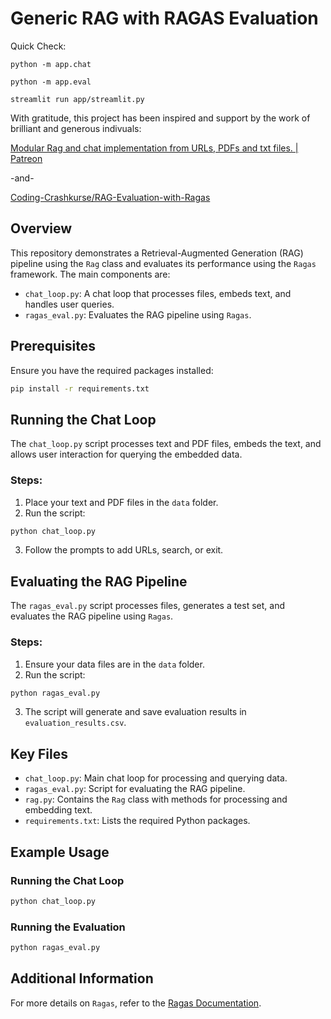 # Generic RAG with RAGAS Evaluation

Quick Check:

`python -m app.chat`

`python -m app.eval`

`streamlit run app/streamlit.py`

With gratitude, this project has been inspired and support by the work of brilliant and generous indivuals:

[Modular Rag and chat implementation from URLs, PDFs and txt files. | Patreon](https://www.patreon.com/posts/modular-rag-and-106461497)

-and-

[Coding-Crashkurse/RAG-Evaluation-with-Ragas](https://github.com/Coding-Crashkurse/RAG-Evaluation-with-Ragas)

## Overview

This repository demonstrates a Retrieval-Augmented Generation (RAG) pipeline using the `Rag` class and evaluates its performance using the `Ragas` framework. The main components are:

- `chat_loop.py`: A chat loop that processes files, embeds text, and handles user queries.
- `ragas_eval.py`: Evaluates the RAG pipeline using `Ragas`.

## Prerequisites

Ensure you have the required packages installed:

```sh
pip install -r requirements.txt
```

## Running the Chat Loop

The `chat_loop.py` script processes text and PDF files, embeds the text, and allows user interaction for querying the embedded data.

### Steps:

1. Place your text and PDF files in the `data` folder.
2. Run the script:

```sh
python chat_loop.py
```

3. Follow the prompts to add URLs, search, or exit.

## Evaluating the RAG Pipeline

The `ragas_eval.py` script processes files, generates a test set, and evaluates the RAG pipeline using `Ragas`.

### Steps:

1. Ensure your data files are in the `data` folder.
2. Run the script:

```sh
python ragas_eval.py
```

3. The script will generate and save evaluation results in `evaluation_results.csv`.

## Key Files

- `chat_loop.py`: Main chat loop for processing and querying data.
- `ragas_eval.py`: Script for evaluating the RAG pipeline.
- `rag.py`: Contains the `Rag` class with methods for processing and embedding text.
- `requirements.txt`: Lists the required Python packages.

## Example Usage

### Running the Chat Loop

```sh
python chat_loop.py
```

### Running the Evaluation

```sh
python ragas_eval.py
```

## Additional Information

For more details on `Ragas`, refer to the [Ragas Documentation](https://docs.ragas.io/en/stable/).
